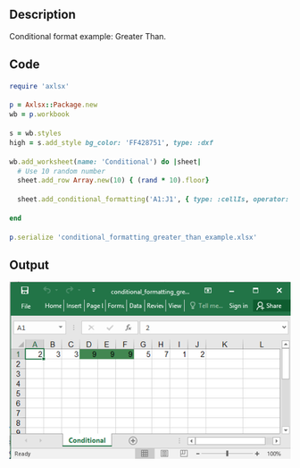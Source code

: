 ## Description

Conditional format example: Greater Than.

## Code

```ruby
require 'axlsx'

p = Axlsx::Package.new
wb = p.workbook

s = wb.styles
high = s.add_style bg_color: 'FF428751', type: :dxf

wb.add_worksheet(name: 'Conditional') do |sheet|
  # Use 10 random number
  sheet.add_row Array.new(10) { (rand * 10).floor}

  sheet.add_conditional_formatting('A1:J1', { type: :cellIs, operator: :greaterThan, formula: '7', dxfId: high, priority: 1 })

end

p.serialize 'conditional_formatting_greater_than_example.xlsx'
```

## Output

![Output](images/conditional_formatting_greater_than_example.png "Output")
